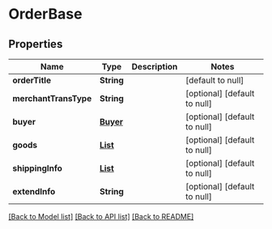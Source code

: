 # OrderBase
## Properties

| Name | Type | Description | Notes |
|------------ | ------------- | ------------- | -------------|
| **orderTitle** | **String** |  | [default to null] |
| **merchantTransType** | **String** |  | [optional] [default to null] |
| **buyer** | [**Buyer**](Buyer.md) |  | [optional] [default to null] |
| **goods** | [**List**](Goods.md) |  | [optional] [default to null] |
| **shippingInfo** | [**List**](ShippingInfo.md) |  | [optional] [default to null] |
| **extendInfo** | **String** |  | [optional] [default to null] |

[[Back to Model list]](../README.md#documentation-for-models) [[Back to API list]](../README.md#documentation-for-api-endpoints) [[Back to README]](../README.md)

